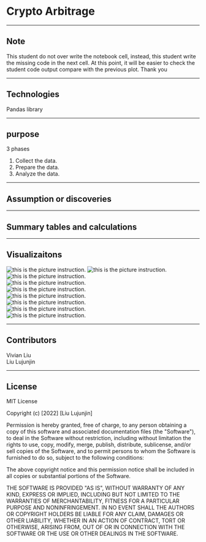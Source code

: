 # Crypto Arbitrage   

---

## Note
This student do not over write the notebook cell, instead, this student write the missing code in the next cell.
At this point, it will be easier to check the student code output compare with the previous plot.
Thank you 

---

## Technologies

Pandas library  

---
## purpose
3 phases
1. Collect the data.  
2. Prepare the data.  
3. Analyze the data.

---
## Assumption or discoveries

---

## Summary tables and calculations

---

## Visualizaitons
![this is the picture instruction.](https://github.com/liulujunjin-vivian/crypto_arbitrage/blob/main/Pic/bitstamp_price.jpg)
![this is the picture instruction.](https://github.com/liulujunjin-vivian/crypto_arbitrage/blob/main/Pic/coinbase_price.jpg)  
![this is the picture instruction.](https://github.com/liulujunjin-vivian/crypto_arbitrage/blob/main/Pic/bit%20vs%20coin.jpg)  
![this is the picture instruction.](https://github.com/liulujunjin-vivian/crypto_arbitrage/blob/main/Pic/Month_Early.jpg)  
![this is the picture instruction.](https://github.com/liulujunjin-vivian/crypto_arbitrage/blob/main/Pic/month_middle.jpg)  
![this is the picture instruction.](https://github.com/liulujunjin-vivian/crypto_arbitrage/blob/main/Pic/month_late.jpg)  
![this is the picture instruction.](https://github.com/liulujunjin-vivian/crypto_arbitrage/blob/main/Pic/day_early.jpg)  
![this is the picture instruction.](https://github.com/liulujunjin-vivian/crypto_arbitrage/blob/main/Pic/daymiddle.jpg)  
![this is the picture instruction.](https://github.com/liulujunjin-vivian/crypto_arbitrage/blob/main/Pic/daylate.jpg)  





---

## Contributors  

Vivian Liu   
Liu Lujunjin  

---

## License

MIT License

Copyright (c) [2022] [Liu Lujunjin]

Permission is hereby granted, free of charge, to any person obtaining a copy
of this software and associated documentation files (the "Software"), to deal
in the Software without restriction, including without limitation the rights
to use, copy, modify, merge, publish, distribute, sublicense, and/or sell
copies of the Software, and to permit persons to whom the Software is
furnished to do so, subject to the following conditions:

The above copyright notice and this permission notice shall be included in all
copies or substantial portions of the Software.

THE SOFTWARE IS PROVIDED "AS IS", WITHOUT WARRANTY OF ANY KIND, EXPRESS OR
IMPLIED, INCLUDING BUT NOT LIMITED TO THE WARRANTIES OF MERCHANTABILITY,
FITNESS FOR A PARTICULAR PURPOSE AND NONINFRINGEMENT. IN NO EVENT SHALL THE
AUTHORS OR COPYRIGHT HOLDERS BE LIABLE FOR ANY CLAIM, DAMAGES OR OTHER
LIABILITY, WHETHER IN AN ACTION OF CONTRACT, TORT OR OTHERWISE, ARISING FROM,
OUT OF OR IN CONNECTION WITH THE SOFTWARE OR THE USE OR OTHER DEALINGS IN THE
SOFTWARE.
